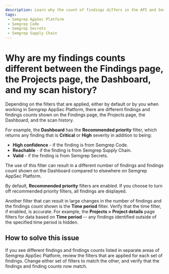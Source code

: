 ```yaml
---
description: Learn why the count of findings differs in the API and Semgrep AppSec Platform.
tags:
 - Semgrep AppSec Platform
 - Semgrep Code
 - Semgrep Secrets
 - Semgrep Supply Chain
---
```


# Why are my findings counts different between the Findings page, the Projects page, the Dashboard, and my scan history?

Depending on the filters that are applied, either by default or by you when working in Semgrep AppSec Platform, there are different findings and findings counts shown on the Findings page, the Projects page, the Dashboard, and the scan history.

For example, the **Dashboard** has the **Recommended priority** filter, which returns any finding that is **Critical** or **High** severity in addition to being:

- **High confidence** - if the finding is from Semgrep Code.
- **Reachable** - if the finding is from Semgrep Supply Chain.
- **Valid** - if the finding is from Semgrep Secrets.

The use of this filter can result in a different number of findings and findings count shown on the Dashboard compared to elsewhere on Semgrep AppSec Platform.

By default, **Recommended priority** filters are enabled. If you choose to turn off recommended priority filters, all findings are displayed.

Another filter that can result in large changes in the number of findings and the findings count shown is the **Time period** filter. Verify that the time filter, if enabled, is accurate. For example, the **Projects > Project details** page filters for data based on **Time period** -- any findings identified outside of the specified time period is hidden.

## How to solve this issue

If you see different findings and findings counts listed in separate areas of Semgrep AppSec Platform, review the filters that are applied for each set of findings. Change either set of filters to match the other, and verify that the findings and finding counts now match.
